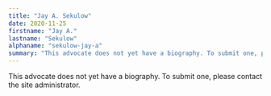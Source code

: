 ```yaml
---
title: "Jay A. Sekulow"
date: 2020-11-25
firstname: "Jay A."
lastname: "Sekulow"
alphaname: "sekulow-jay-a"
summary: "This advocate does not yet have a biography. To submit one, please contact the site administrator."
---
```

This advocate does not yet have a biography. To submit one, please contact the site administrator.

